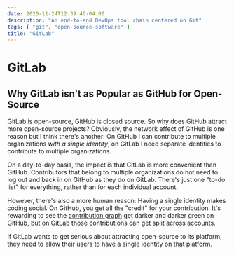 ```yaml
---
date: 2020-11-24T12:39:46-04:00
description: "An end-to-end DevOps tool chain centered on Git"
tags: [ "git", "open-source-software" ]
title: "GitLab"
---
```


# GitLab

## Why GitLab isn't as Popular as GitHub for Open-Source

GitLab is open-source, GitHub is closed source. So why does GitHub attract more open-source projects? Obviously, the network effect of GitHub is one reason but I think there's another: On GitHub I can contribute to multiple organizations _with a single identity_, on GitLab I need separate identities to contribute to multiple organizations.

On a day-to-day basis, the impact is that GitLab is more convenient than GitHub. Contributors that belong to multiple organizations do not need to log out and back in on GitHub as they do on GitLab. There's just one "to-do list" for everything, rather than for each individual account.

However, there's also a more human reason: Having a single identity makes coding social. On GitHub, you get all the "credit" for your contribution. It's rewarding to see the [contribution graph](https://docs.github.com/en/free-pro-team@latest/github/setting-up-and-managing-your-github-profile/managing-contribution-graphs-on-your-profile) get darker and darker green on GitHub, but on GitLab those contributions can get split across accounts.

If GitLab wants to get serious about attracting open-source to its platform, they need to allow their users to have a single identity on that platform.
